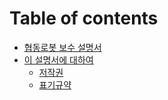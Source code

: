 # Table of contents

* [협동로봇 보수 설명서](README.md)
* [이 설명서에 대하여](general/README.md)
  * [저작권](general/copyright.md)
  * [표기규약](general/mark_protocol.md)

